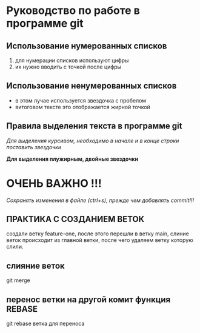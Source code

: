 # Руководство по работе в программе git

## Использование нумерованных списков

1. для нумерации списков используют цифры
2. их нужно вводить с точкой после цифры

## Использование ненумерованных списков

* в этом лучае используется звездочка с пробелом
* витоговом тексте это отображается жирной точкой

## Правила выделения текста в программе git

*Для выделения курсивом, необходимо в начале и в конце строки поставить звездочки*

**Для выделения плужирным, двойные звездочки**

# ОЧЕНЬ ВАЖНО !!!

*Сохранять изменения в файле (ctrl+s), прежде чем добавлять commit!!!*

## ПРАКТИКА С СОЗДАНИЕМ ВЕТОК

создали ветку feature-one, после этого перешли в ветку main, слиние веток происходит из главной ветки, после чего удаляем ветку которую слили.

## слияние веток 

git merge

##  перенос ветки на другой комит функция REBASE

git rebase ветка для переноса







